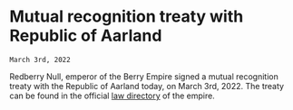 # Mutual recognition treaty with Republic of Aarland
`March 3rd, 2022`

Redberry Null, emperor of the Berry Empire signed a mutual recognition treaty with the Republic of Aarland today, on March 3rd, 2022.
The treaty can be found in the official <a href="https://berryempire.cupertinoalliance.ca/law/">law directory</a> of the empire.
